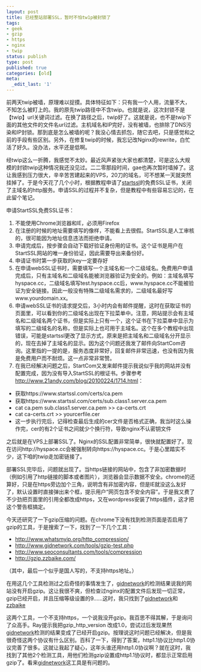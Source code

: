 ```yaml
---
layout: post
title: 已经整站部署SSL，暂时不怕tw1p被封锁了
tags:
- geek
- gzip
- https
- nginx
- twip
status: publish
type: post
published: true
categories: [old]
meta:
  _edit_last: '1'
---
```

前两天twip被墙，原理难以捉摸。具体特征如下：只有我一个人用，流量不大，不知怎么被盯上的。我的原先twip路径中不含twip。也就是说，这次封锁不是【twip】url关键词过滤。在换了路径之后，twip好了。这就是说，也不是twip下面的其他文件的文件名url过滤。主机域名和IP完好，没有被墙，也排除了DNS污染和IP封锁。那到底是怎么被墙的呢？我没心情去抓包，随它去吧，只是感觉和之前的手段有些区别。另外，在修复twip的时候，我忘记改Nginx的rewrite，白忙活了好久。没办法，水平还是低啊。

经twip这么一折腾，我感觉不太妙。最近风声紧张大家也都清楚，可是这么大规模的封锁twip这种情况我还没见过。二二零那段时间，gae也再次暂时墙掉了。这让我感到压力很大，辛辛苦苦建起来的VPS，20刀的域名，可不想某一天就突然挂掉了。于是今天花了几个小时，根据教程申请了<a title="startssl" href="http://startssl.com">startssl</a>的免费SSL证书，关闭了主域名的http服务。申请SSL的过程并不复杂，但是教程中有些容易忘记的，在此留个笔记。

申请StartSSL免费SSL证书：

<ol>
	<li>不能使用Chrome浏览器和IE，必须用Firefox</li>
	<li>在注册的时候的地址需要填写的像样，不能看上去很假。StartSSL是人工审核的，很可能因为地址信息违法而拒绝申请。</li>
	<li>申请完成后，按步骤会自动下载好验证身份用的证书。这个证书是用户在StartSSL网站的唯一身份验证，因此需要导出来备份好。</li>
	<li>申请证书时第一步获取的key一定要存好</li>
	<li>在申请webSSL证书时，需要填写一个主域名和一个二级域名。免费用户申请完成后，只有主域名和二级域名能被浏览器验证为安全的。例如：主域名填写hyspace.cc，二级域名填写test.hyspace.cc后，www.hyspace.cc不能被验证为安全链接。因此一般没有特殊二级域名需求的，二级域名最好写www.yourdomain.xx。</li>
	<li>申请webSSL证书的请求提交后，3小时内会有邮件提醒，这时在获取证书的页面里，可以看到你的二级域名出现在下拉菜单中。注意，网站提示会有主域名和二级域名两个证书，但是实际上只有一个，这个证书在下拉菜单中显示为填写的二级域名的名称，但是实际上也可用于主域名。这个在多个教程中出现错误，可能是startssl更改了显示方式，原来是把主域名和二级域名分开显示的，现在去掉了主域名的显示。因为这个问题还我发了邮件向StartCom咨询。这里指的一提的是，服务态度非常好，回复邮件非常迅速，也没有因为我是免费用户而不耐烦。这一点非常非常赞。</li>
	<li>在我已经解决问题之后，StartCom又发来邮件提示我说似乎我的网站并没有配置完成，因为没有导入StartSSL的根证书。步骤参考<a href="http://www.21andy.com/blog/20100224/1714.html">http://www.21andy.com/blog/20100224/1714.html</a>：</li>
</ol>
<ul>
	<li>获取https://www.startssl.com/certs/ca.pem</li>
	<li>获取https://www.startssl.com/certs/sub.class1.server.ca.pem</li>
	<li>cat ca.pem sub.class1.server.ca.pem &gt;&gt; ca-certs.crt</li>
	<li>cat ca-certs.crt &gt;&gt; yourcerfile.cer</li>
	<li>这一步执行完后，记得检查最后生成的cer文件是否格式正确，我当时这么操作完，cer的有2个证书之间就少个换行符，导致nginx不认密钥文件</li>
</ul>
之后就是在VPS上部署SSL了。Nginx的SSL配置非常简单，很快就配置好了。现在访问http://hyspace.cc会被强制转向https://hyspace.cc。于是心里踏实不少，这下咱的twip走加密链接了。

部署SSL完毕后，问题就出现了。当https链接的网站中，包含了非加密数据时（例如引用了http链接的脚本或者图片），浏览器会显示数据不安全。chrome的还算好，只是在https旁边加个三角，说明含有非加密内容，但是IE就没这么友好了，默认设置时直接弹出来个框，提示用户“网页包含不安全内容”。于是我又费了不少劲把页面里的引用全都改成https，又在wordpress安装了https插件，这才把这个警告框搞定。

今天还研究了一下gzip压缩的问题。在chrome下没有找到检测页面是否启用了gzip的工具，于是搜索了一下，找到了一下几个工具：
<ul>
	<li><a href="http://www.whatsmyip.org/http_compression/">http://www.whatsmyip.org/http_compression/</a></li>
	<li><a href="http://www.gidnetwork.com/tools/gzip-test.php">http://www.gidnetwork.com/tools/gzip-test.php</a></li>
	<li><a href="http://www.seoconsultants.com/tools/compression">http://www.seoconsultants.com/tools/compression</a></li>
	<li><a href="http://gzip.zzbaike.com/">http://gzip.zzbaike.com/</a></li>
</ul>
（其中，最后一个似乎是国人写的，不支持https地址。）

在用这几个工具检测过之后奇怪的事情发生了，<a href="http://www.gidnetwork.com/tools/gzip-test.php">gidnetwork</a>的检测结果说我的网站没有开启gzip。这让我很不爽，但检查过nginx的配置文件后发现一切正常，gzip已经开启，并且压缩等级设置的9……这时，我只找到了<a href="http://www.gidnetwork.com/tools/gzip-test.php">gidnetwork</a>和<a href="http://gzip.zzbaike.com/">zzbaike</a>

这两个工具，一个不支持https，一个说我没开gzip。我百思不得其解，于是询问了众高手。Ray提示我把gzip_http_version 改成1.0，尝试过后发现果然<a href="http://www.gidnetwork.com/tools/gzip-test.php">gidnetwork</a>检测的结果变成了已经开启gzip。按理说这时问题已经解决，但是我很奇怪这两个协议有什么区别。百科了一下，得到了答案，http1.1协议比http1.0协议完善了很多。这就让我起了疑心，这年头谁还用http1.0协议啊？就在这时，我找到了其他2个检测工具，用他们检测gzip设置成http1.1协议时，都显示正常启用gzip了。看来<a href="http://www.gidnetwork.com/tools/gzip-test.php">gidnetwork</a>这工具是有问题的。
